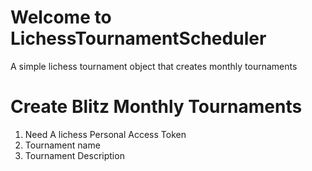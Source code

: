 #  Welcome to LichessTournamentScheduler

A simple lichess tournament object that creates monthly tournaments 

# Create Blitz Monthly Tournaments

 1. Need A lichess Personal Access Token  
 2. Tournament name  
 3. Tournament Description
